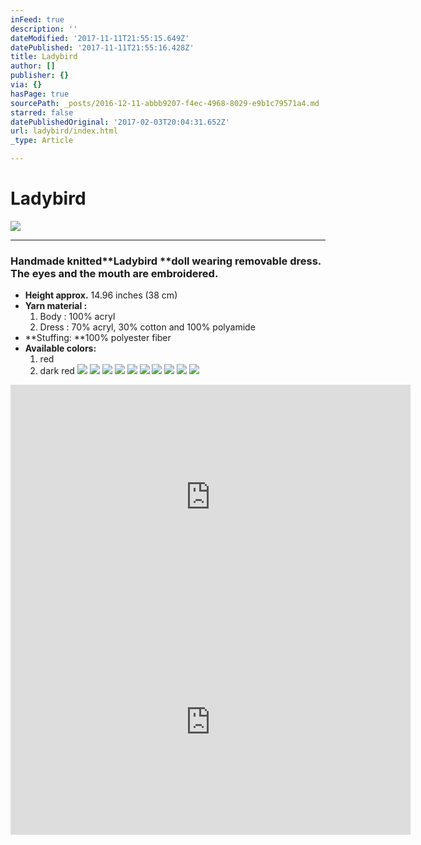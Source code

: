 ```yaml
---
inFeed: true
description: ''
dateModified: '2017-11-11T21:55:15.649Z'
datePublished: '2017-11-11T21:55:16.428Z'
title: Ladybird
author: []
publisher: {}
via: {}
hasPage: true
sourcePath: _posts/2016-12-11-abbb9207-f4ec-4968-8029-e9b1c79571a4.md
starred: false
datePublishedOriginal: '2017-02-03T20:04:31.652Z'
url: ladybird/index.html
_type: Article

---
```

# **Ladybird**
![](https://the-grid-user-content.s3-us-west-2.amazonaws.com/f52ef38e-3b05-456c-9e03-78ce08783bb6.jpg)

---

### Handmade knitted**Ladybird **doll wearing removable dress. The eyes and the mouth are embroidered.

* **Height approx.** 14.96 inches (38 cm)
* **Yarn material :**
  1. Body : 100% acryl
  2. Dress : 70% acryl, 30% cotton and 100% polyamide
* **Stuffing: **100% polyester fiber
* **Available colors:**
  1. red
  2. dark red
![](https://the-grid-user-content.s3-us-west-2.amazonaws.com/e2822139-2659-4fd5-8746-ef8067739385.jpg)
![](https://the-grid-user-content.s3-us-west-2.amazonaws.com/ac1bc624-2a98-49b5-be23-5d3f8f04bb31.jpg)
![](https://the-grid-user-content.s3-us-west-2.amazonaws.com/edac5092-4fc9-4a58-baaf-508ac0554b2f.jpg)
![](https://the-grid-user-content.s3-us-west-2.amazonaws.com/3f2a6de9-46bd-41cb-8285-f36d8f96127b.jpg)
![](https://the-grid-user-content.s3-us-west-2.amazonaws.com/49cdb512-2235-4155-92ce-fb62ef3f09e4.jpg)
![](https://the-grid-user-content.s3-us-west-2.amazonaws.com/01029748-eb48-44c5-8897-6d69d5537ed7.jpg)
![](https://the-grid-user-content.s3-us-west-2.amazonaws.com/49f79113-9aa4-4445-90ee-b1b1bf35ca98.jpg)
![](https://the-grid-user-content.s3-us-west-2.amazonaws.com/ca30c7f7-f9f9-46a2-82a6-d161d213c01d.jpg)
![](https://the-grid-user-content.s3-us-west-2.amazonaws.com/3aa95bc5-c7db-4496-a26a-641ee49a8dc8.jpg)
![](https://the-grid-user-content.s3-us-west-2.amazonaws.com/30dce610-a0d0-4248-a835-4bb951aa98c2.jpg)

<iframe src="https://cdn.embedly.com/widgets/media.html?src=https%3A%2F%2Fwww.youtube.com%2Fembed%2Fe-FCVldDhQI%3Ffeature%3Doembed&amp;url=http%3A%2F%2Fwww.youtube.com%2Fwatch%3Fv%3De-FCVldDhQI&amp;image=https%3A%2F%2Fi.ytimg.com%2Fvi%2Fe-FCVldDhQI%2Fhqdefault.jpg&amp;key=a715cf41cc93453ca338d350cd26f87b&amp;type=text%2Fhtml&amp;schema=youtube" width="640" height="360" scrolling="no" frameborder="0" allowfullscreen="" style=""></iframe>

<iframe src="https://cdn.embedly.com/widgets/media.html?src=https%3A%2F%2Fwww.youtube.com%2Fembed%2Fc-Z6xRexbIU%3Ffeature%3Doembed&amp;url=http%3A%2F%2Fwww.youtube.com%2Fwatch%3Fv%3Dc-Z6xRexbIU&amp;image=https%3A%2F%2Fi.ytimg.com%2Fvi%2Fc-Z6xRexbIU%2Fhqdefault.jpg&amp;key=a715cf41cc93453ca338d350cd26f87b&amp;type=text%2Fhtml&amp;schema=youtube" width="640" height="360" scrolling="no" frameborder="0" allowfullscreen="" style=""></iframe>